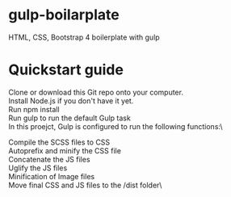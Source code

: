# gulp-boilarplate
HTML, CSS, Bootstrap 4 boilerplate with gulp 

# Quickstart guide
Clone or download this Git repo onto your computer.\
Install Node.js if you don't have it yet.\
Run npm install\
Run gulp to run the default Gulp task\
In this proejct, Gulp is configured to run the following functions:\

Compile the SCSS files to CSS\
Autoprefix and minify the CSS file\
Concatenate the JS files\
Uglify the JS files\
Minification of Image files\
Move final CSS and JS files to the /dist folder\
